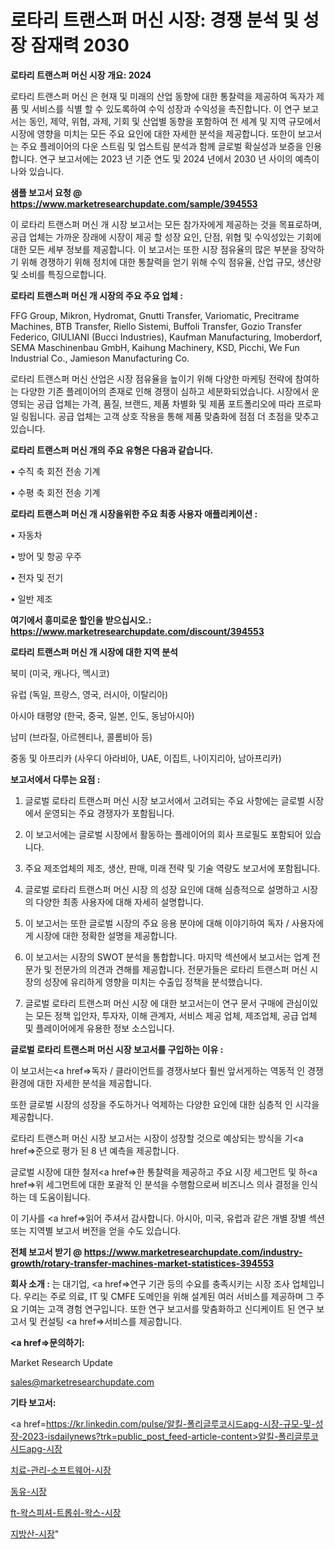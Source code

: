 # 로타리 트랜스퍼 머신 시장: 경쟁 분석 및 성장 잠재력 2030

<strong>로타리 트랜스퍼 머신 시장 개요: 2024</strong>

로타리 트랜스퍼 머신 은 현재 및 미래의 산업 동향에 대한 통찰력을 제공하여 독자가 제품 및 서비스를 식별 할 수 있도록하여 수익 성장과 수익성을 촉진합니다. 이 연구 보고서는 동인, 제약, 위협, 과제, 기회 및 산업별 동향을 포함하여 전 세계 및 지역 규모에서 시장에 영향을 미치는 모든 주요 요인에 대한 자세한 분석을 제공합니다. 또한이 보고서는 주요 플레이어의 다운 스트림 및 업스트림 분석과 함께 글로벌 확실성과 보증을 인용합니다. 연구 보고서에는 2023 년 기준 연도 및 2024 년에서 2030 년 사이의 예측이 나와 있습니다.



<strong>샘플 보고서 요청 @ <a href=https://www.marketresearchupdate.com/sample/394553>https://www.marketresearchupdate.com/sample/394553</a></strong>

이 로타리 트랜스퍼 머신 개 시장 보고서는 모든 참가자에게 제공하는 것을 목표로하며, 공급 업체는 가까운 장래에 시장이 제공 할 성장 요인, 단점, 위협 및 수익성있는 기회에 대한 모든 세부 정보를 제공합니다. 이 보고서는 또한 시장 점유율의 많은 부분을 장악하기 위해 경쟁하기 위해 정치에 대한 통찰력을 얻기 위해 수익 점유율, 산업 규모, 생산량 및 소비를 특징으로합니다.



<strong>로타리 트랜스퍼 머신 개 시장의 주요 주요 업체 :</strong>

FFG Group, Mikron, Hydromat, Gnutti Transfer, Variomatic, Precitrame Machines, BTB Transfer, Riello Sistemi, Buffoli Transfer, Gozio Transfer Federico, GIULIANI (Bucci Industries), Kaufman Manufacturing, Imoberdorf, SEMA Maschinenbau GmbH, Kaihung Machinery, KSD, Picchi, We Fun Industrial Co., Jamieson Manufacturing Co.

로타리 트랜스퍼 머신 산업은 시장 점유율을 높이기 위해 다양한 마케팅 전략에 참여하는 다양한 기존 플레이어의 존재로 인해 경쟁이 심하고 세분화되었습니다. 시장에서 운영되는 공급 업체는 가격, 품질, 브랜드, 제품 차별화 및 제품 포트폴리오에 따라 프로파일 링됩니다. 공급 업체는 고객 상호 작용을 통해 제품 맞춤화에 점점 더 초점을 맞추고 있습니다.



<strong>로타리 트랜스퍼 머신 개의 주요 유형은 다음과 같습니다.</strong>

• 수직 축 회전 전송 기계

• 수평 축 회전 전송 기계



<strong>로타리 트랜스퍼 머신 개 시장을위한 주요 최종 사용자 애플리케이션 :</strong>

• 자동차

• 방어 및 항공 우주

• 전자 및 전기

• 일반 제조



<strong>여기에서 흥미로운 할인을 받으십시오.: <a href=https://www.marketresearchupdate.com/discount/394553>https://www.marketresearchupdate.com/discount/394553</a></strong>



<strong>로타리 트랜스퍼 머신 개 시장에 대한 지역 분석</strong>

북미 (미국, 캐나다, 멕시코)

유럽 (독일, 프랑스, 영국, 러시아, 이탈리아)

아시아 태평양 (한국, 중국, 일본, 인도, 동남아시아)

남미 (브라질, 아르헨티나, 콜롬비아 등)

중동 및 아프리카 (사우디 아라비아, UAE, 이집트, 나이지리아, 남아프리카)



<strong>보고서에서 다루는 요점 :</strong>

1. 글로벌 로타리 트랜스퍼 머신 시장 보고서에서 고려되는 주요 사항에는 글로벌 시장에서 운영되는 주요 경쟁자가 포함됩니다.

2. 이 보고서에는 글로벌 시장에서 활동하는 플레이어의 회사 프로필도 포함되어 있습니다.

3. 주요 제조업체의 제조, 생산, 판매, 미래 전략 및 기술 역량도 보고서에 포함됩니다.

4. 글로벌 로타리 트랜스퍼 머신 시장 의 성장 요인에 대해 심층적으로 설명하고 시장의 다양한 최종 사용자에 대해 자세히 설명합니다.

5. 이 보고서는 또한 글로벌 시장의 주요 응용 분야에 대해 이야기하여 독자 / 사용자에게 시장에 대한 정확한 설명을 제공합니다.

6. 이 보고서는 시장의 SWOT 분석을 통합합니다. 마지막 섹션에서 보고서는 업계 전문가 및 전문가의 의견과 견해를 제공합니다. 전문가들은 로타리 트랜스퍼 머신 시장의 성장에 유리하게 영향을 미치는 수출입 정책을 분석했습니다.

7. 글로벌 로타리 트랜스퍼 머신 시장 에 대한 보고서는이 연구 문서 구매에 관심이있는 모든 정책 입안자, 투자자, 이해 관계자, 서비스 제공 업체, 제조업체, 공급 업체 및 플레이어에게 유용한 정보 소스입니다.



<strong>글로벌 로타리 트랜스퍼 머신 시장 보고서를 구입하는 이유 :</strong>

이 보고서는<a href=>독자 / 클</a>라이언트를 경쟁사보다 훨씬 앞서게하는 역동적 인 경쟁 환경에 대한 자세한 분석을 제공합니다.

또한 글로벌 시장의 성장을 주도하거나 억제하는 다양한 요인에 대한 심층적 인 시각을 제공합니다.

로타리 트랜스퍼 머신 시장 보고서는 시장이 성장할 것으로 예상되는 방식을 기<a href=>준으로</a> 평가 된 8 년 예측을 제공합니다.

글로벌 시장에 대한 철저<a href=>한 통찰력</a>을 제공하고 주요 시장 세그먼트 및 하<a href=>위 세그</a>먼트에 대한 포괄적 인 분석을 수행함으로써 비즈니스 의사 결정을 인식하는 데 도움이됩니다.

이 기사를 <a href=>읽어 주</a>셔서 감사합니다. 아시아, 미국, 유럽과 같은 개별 장별 섹션 또는 지역별 보고서 버전을 얻을 수도 있습니다.



<strong>전체 보고서 받기 @ <a href=https://www.marketresearchupdate.com/industry-growth/rotary-transfer-machines-market-statistices-394553>https://www.marketresearchupdate.com/industry-growth/rotary-transfer-machines-market-statistices-394553</a></strong>



<strong>회사 소개 :</strong>
는 대기업, <a href=>연구 기</a>관 등의 수요를 충족시키는 시장 조사 업체입니다. 우리는 주로 의료, IT 및 CMFE 도메인을 위해 설계된 여러 서비스를 제공하며 그 주요 기여는 고객 경험 연구입니다. 또한 연구 보고서를 맞춤화하고 신디케이트 된 연구 보고서 및 컨설팅 <a href=>서비</a>스를 제공합니다.



<strong><a href=>문의하기:</a></strong>

Market Research Update

sales@marketresearchupdate.com



<strong>기타 보고서:</strong>

<a href=https://kr.linkedin.com/pulse/알킬-폴리글루코시드apg-시장-규모-및-성장-2023-isdailynews?trk=public_post_feed-article-content>알킬-폴리글루코시드apg-시장</a>

<a href=https://www.linkedin.com/pulse/치료-관리-소프트웨어-시장-동향-및-성장-전망-survey-savvy-insights-360-analysis/>치료-관리-소프트웨어-시장</a>

<a href=https://www.linkedin.com/pulse/동유-시장-규모-및-성장-2023-analytics-alchemy-360-analysis-vivff/>동유-시장</a>

<a href=https://www.linkedin.com/pulse/ft-왁스피셔-트롭쉬-왁스-시장-세분화-연구-및-목표-고객2029년-7fojf/>ft-왁스피셔-트롭쉬-왁스-시장</a>

<a href=https://www.linkedin.com/pulse/지방산-시장-세분화-연구-및-목표-고객2030년-market-matrix-musings-analysis-mdzmf/>지방산-시장</a>"
